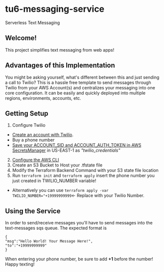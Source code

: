 # tu6-messaging-service
Serverless Text Messaging

## Welcome!

This project simplifies text messaging from web apps!

## Advantages of this Implementation
You might be asking yourself, what's different between this and just sending a call to Twilio? This is a hassle free template to send messages through Twilio from your AWS Account(s) and centralizes your messaging into one core configuration. It can be easily and quickly deployed into multiple regions, environments, accounts, etc.

## Getting Setup
1. Configure Twilio
- [Create an account with Twilio](https://www.twilio.com/try-twilio).
- Buy a phone number
- [Save your ACCOUNT_SID and ACCOUNT_AUTH_TOKEN in AWS SecretsManager](https://docs.aws.amazon.com/secretsmanager/latest/userguide/create_secret.html) in US-EAST-1 as *"twilio_credentials"*
2. [Configure the AWS CLI](https://aws.amazon.com/cli/)
3. Create an S3 Bucket to Host your .tfstate file
4. Modify the Terraform Backend Command with your S3 state file location
5. Run `terraform init` and `terraform apply` insert the phone number you just created in TWILIO_NUMBER variable!
- Alternatively you can use `terraform apply -var TWILIO_NUMBER="+19999999999`<- Replace with your Twilio Number.

## Using the Service
In order to send/receive messages you'll have to send messages into the text-messages sqs queue. The expected format is
```
{
"msg":"Hello World! Your Message Here!",
"to":"+19999999999"
}
```

When entering your phone number, be sure to add **+1** before the number! Happy texting!
